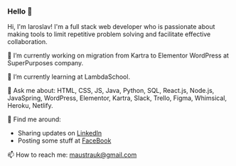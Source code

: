 ### Hello 👋

Hi, I'm Iaroslav!
I'm a full stack web developer who is passionate about making tools to limit repetitive problem solving and facilitate effective collaboration.

🔭 I’m currently working on migration from Kartra to Elementor WordPress at SuperPurposes company.

🌱 I’m currently learning at LambdaSchool.

💬 Ask me about: HTML, CSS, JS, Java, Python, SQL, React.js, Node.js, JavaSpring, WordPress, Elementor, Kartra, Slack, Trello, Figma, Whimsical, Heroku, Netlify.

👯 Find me around:
* Sharing updates on [LinkedIn](https://www.linkedin.com/in/iaroslav-mokroguz-b1448b132/)
* Posting some stuff at [FaceBook](https://www.facebook.com/iaroslav.mokroguz/)

📫 How to reach me: maustrauk@gmail.com
<!--
**maustrauk/maustrauk** is a ✨ _special_ ✨ repository because its `README.md` (this file) appears on your GitHub profile.

Here are some ideas to get you started:

- 🔭 I’m currently working on ...
- 🌱 I’m currently learning ...
- 👯 I’m looking to collaborate on ...
- 🤔 I’m looking for help with ...
- 💬 Ask me about ...
- 📫 How to reach me: ...
- 😄 Pronouns: ...
- ⚡ Fun fact: ...
-->

